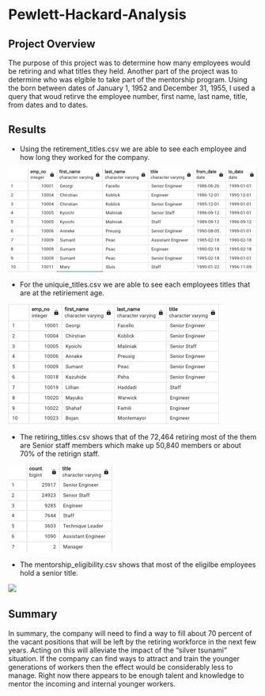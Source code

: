 # Pewlett-Hackard-Analysis

## Project Overview

The purpose of this project was to determine how many employees would be retiring and what titles they held. Another part of the project was to determine who was elgible to take part of the mentorship program. Using the born between dates of January 1, 1952 and December 31, 1955, I used a query that woud retirve the employee number, first name, last name, title, from dates and to dates. 

## Results

- Using the retirement_titles.csv we are able to see each employee and how long they worked for the company.

![](Data/retirement_titles.png)

- For the uniquie_titles.csv we are able to see each employees titles that are at the retiriement age.

![](Data/unique_titles.png)

- The retiring_titles.csv shows that of the 72,464 retiring most of the them are Senior staff members which make up 50,840 members or about 70% of the retirign staff.

![](Data/retiring_titles.png)

- The mentorship_eligibility.csv shows that most of the eligilbe employees hold a senior title. 

![](mentorship_eligibilty.png)

## Summary

In summary, the company will need to find a way to fill about 70 percent of the vacant positions that will be left by the retiring workforce in the next few years. Acting on this will alleviate the impact of the “silver tsunami” situation. If the company can find ways to attract and train the younger generations of workers then the effect would be considerably less to manage. Right now there appears to be enough talent and knowledge to mentor the incoming and internal younger workers.

